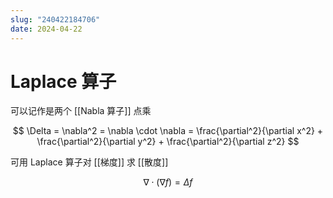 ```yaml
---
slug: "240422184706"
date: 2024-04-22
---
```


# Laplace 算子

可以记作是两个 [[Nabla 算子]] 点乘

$$
\Delta = \nabla^2 = \nabla \cdot \nabla = \frac{\partial^2}{\partial x^2} + \frac{\partial^2}{\partial y^2} + \frac{\partial^2}{\partial z^2}
$$

可用 Laplace 算子对 [[梯度]] 求 [[散度]]

$$
\nabla \cdot (\nabla f) = \Delta f
$$